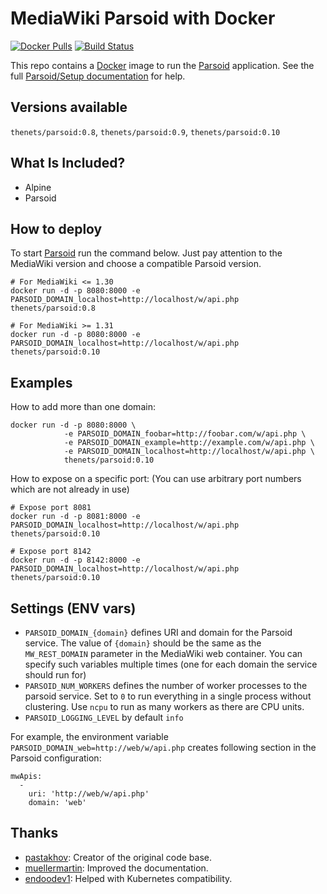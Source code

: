   # MediaWiki Parsoid with Docker

[![Docker Pulls](https://img.shields.io/docker/pulls/thenets/parsoid.svg?style=flat-square)](https://hub.docker.com/r/thenets/parsoid/) [![Build Status](https://travis-ci.org/thenets/docker-parsoid.svg?branch=stable)](https://travis-ci.org/thenets/docker-parsoid)

This repo contains a [Docker](https://docs.docker.com/) image to run the [Parsoid](https://www.mediawiki.org/wiki/Parsoid) application. See the full [Parsoid/Setup documentation](https://www.mediawiki.org/wiki/Parsoid/Setup#Docker) for help.

## Versions available

`thenets/parsoid:0.8`, `thenets/parsoid:0.9`, `thenets/parsoid:0.10`

## What Is Included?
- Alpine
- Parsoid

## How to deploy
To start [Parsoid](https://www.mediawiki.org/wiki/Parsoid) run the command below. Just pay attention to the MediaWiki version and choose a compatible Parsoid version.

```
# For MediaWiki <= 1.30
docker run -d -p 8080:8000 -e PARSOID_DOMAIN_localhost=http://localhost/w/api.php thenets/parsoid:0.8

# For MediaWiki >= 1.31
docker run -d -p 8080:8000 -e PARSOID_DOMAIN_localhost=http://localhost/w/api.php thenets/parsoid:0.10
```

## Examples

How to add more than one domain:

```
docker run -d -p 8080:8000 \
            -e PARSOID_DOMAIN_foobar=http://foobar.com/w/api.php \
            -e PARSOID_DOMAIN_example=http://example.com/w/api.php \
            -e PARSOID_DOMAIN_localhost=http://localhost/w/api.php \
            thenets/parsoid:0.10
```

How to expose on a specific port: (You can use arbitrary port numbers which are not already in use)

```
# Expose port 8081
docker run -d -p 8081:8000 -e PARSOID_DOMAIN_localhost=http://localhost/w/api.php thenets/parsoid:0.10

# Expose port 8142
docker run -d -p 8142:8000 -e PARSOID_DOMAIN_localhost=http://localhost/w/api.php thenets/parsoid:0.10
```

## Settings (ENV vars)

- `PARSOID_DOMAIN_{domain}` defines URI and domain for the Parsoid service. The value of `{domain}` should be the same as the `MW_REST_DOMAIN` parameter in the MediaWiki web container. You can specify such variables multiple times (one for each domain the service should run for)
- `PARSOID_NUM_WORKERS` defines the number of worker processes to the parsoid service. Set to `0` to run everything in a single process without clustering. Use `ncpu` to run as many workers as there are CPU units.
- `PARSOID_LOGGING_LEVEL` by default `info`

For example, the environment variable `PARSOID_DOMAIN_web=http://web/w/api.php` creates following section in the Parsoid configuration:
```
mwApis:
  -
    uri: 'http://web/w/api.php'
    domain: 'web'
```

## Thanks 

- [pastakhov](https://github.com/pastakhov): Creator of the original code base.
- [muellermartin](https://github.com/muellermartin): Improved the documentation.
- [endoodev1](https://github.com/endoodev1): Helped with Kubernetes compatibility.

